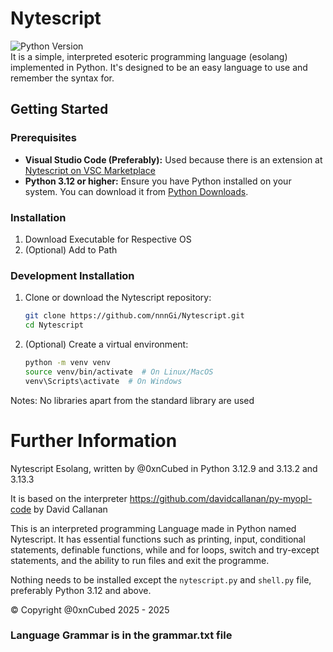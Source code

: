 # Nytescript
![Python Version](https://img.shields.io/badge/Python-%3E=3.12-blue.svg) \
It is a simple, interpreted esoteric programming language (esolang) implemented in Python. It's designed to be an easy language to use and remember the syntax for.

## Getting Started
### Prerequisites

* **Visual Studio Code (Preferably):** Used because there is an extension at [Nytescript on VSC Marketplace](https://marketplace.visualstudio.com/items?itemName=nnnGitHub.nytescript)
* **Python 3.12 or higher:** Ensure you have Python installed on your system. You can download it from [Python Downloads](https://www.python.org/downloads/).

### Installation
1.  Download Executable for Respective OS
2. (Optional) Add to Path

### Development Installation 
1.  Clone or download the Nytescript repository:
    ```zsh
    git clone https://github.com/nnnGi/Nytescript.git
    cd Nytescript
    ```
2. (Optional) Create a virtual environment:
    ```zsh
	python -m venv venv
    source venv/bin/activate  # On Linux/MacOS
    venv\Scripts\activate  # On Windows
    ```

Notes: No libraries apart from the standard library are used

# Further Information
Nytescript Esolang, written by @0xnCubed in Python 3.12.9 and 3.13.2 and 3.13.3	

It is based on the interpreter https://github.com/davidcallanan/py-myopl-code by David Callanan

This is an interpreted programming Language made in Python named Nytescript. It has essential functions such as
printing, input, conditional statements, definable functions, while and for loops, switch and try-except statements, and the ability to run files and 
exit the programme.

Nothing needs to be installed except the ```nytescript.py``` and ```shell.py``` file, preferably Python 3.12 and above.

© Copyright @0xnCubed 2025 - 2025

### Language Grammar is in the grammar.txt file
